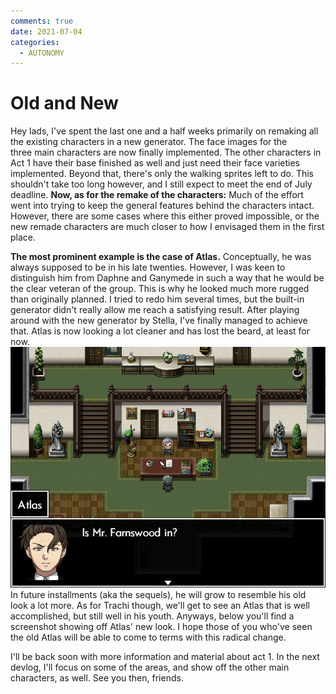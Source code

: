 ```yaml
---
comments: true
date: 2021-07-04
categories:
  - AUTONOMY
---
```


# Old and New

Hey lads,
I've spent the last one and a half weeks primarily on remaking all the existing characters in a new generator.
The face images for the three main characters are now finally implemented. The other characters in Act 1 have their base finished as well and just need their face varieties implemented.
Beyond that, there's only the walking sprites left to do. This shouldn't take too long however, and I still expect to meet the end of July deadline.
**Now, as for the remake of the characters:**
Much of the effort went into trying to keep the general features behind the characters intact. However, there are some cases where this either proved impossible, or the new remade characters are much closer to how I envisaged them in the first place.
<!-- more -->

**The most prominent example is the case of Atlas.**
Conceptually, he was always supposed to be in his late twenties. However, I was keen to distinguish him from Daphne and Ganymede in such a way that he would be the clear veteran of the group. This is why he looked much more rugged than originally planned. I tried to redo him several times, but the built-in generator didn't really allow me reach a satisfying result.
After playing around with the new generator by Stella, I've finally managed to achieve that. Atlas is now looking a lot cleaner and has lost the beard, at least for now.
![](/assets/blog/images/itch/2021/sdLKzN.png)
In future installments (aka the sequels), he will grow to resemble his old look a lot more. As for Trachi though, we'll get to see an Atlas that is well accomplished, but still well in his youth.
Anyways, below you'll find a screenshot showing off Atlas' new look. I hope those of you who've seen the old Atlas will be able to come to terms with this radical change.

I'll be back soon with more information and material about act 1.
In the next devlog, I'll focus on some of the areas, and show off the other main characters, as well.
See you then, friends.
